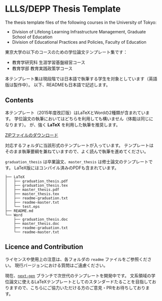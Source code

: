 # LLLS/DEPP Thesis Template

The thesis template files of the following courses in the University of Tokyo:

- Division of Lifelong Learning Infrastructure Management, Graduate School of Education
- Division of Educational Practices and Policies, Faculty of Education

東京大学の以下のコースのための学位論文テンプレート集です：

- 教育学研究科 生涯学習基盤経営コース
- 教育学部 教育実践政策学コース

本テンプレート集は現段階では日本語で執筆する学生を対象としています（英語版は製作中）。
以下、READMEも日本語で記述します。

## Contents

本テンプレート（2015年度改訂版）はLaTeXとWordの2種類が含まれています。
学位論文の執筆においてはどちらを利用しても構いません（体裁は同じになります）。
が、強く **LaTeX** を利用した執筆を推奨します。

[ZIPファイルのダウンロード](https://github.com/utlis/llls_depp-thesis_template/releases/tag/v2015)

対応するフォルダに当該形式のテンプレートが入っています。
テンプレートはそのまま執筆要綱を兼ねていますので、よく読んで執筆を進めてください。

`graduation_thesis` は卒業論文、`master_thesis` は修士論文のテンプレートです。
LaTeX版にはコンパイル済みのPDFも含まれています。

```{}
├── LaTeX
│   ├── graduation_thesis.pdf
│   ├── graduation_thesis.tex
│   ├── master_thesis.pdf
│   ├── master_thesis.tex
│   ├── readme-graduation.txt
│   ├── readme-master.txt
│   └── test.eps
├── README.md
└── Word
    ├── graduation_thesis.doc
    ├── master_thesis.doc
    ├── readme-graduation.txt
    └── readme-master.txt
```

## Licence and Contribution

ライセンスや使用上の注意は、各フォルダの `readme` ファイルをご参照ください。
現行バージョンにおける質問はご遠慮ください。

現在、[`next-gen`](https://github.com/utlis/llls_depp-thesis_template/tree/next-gen) ブランチで次世代のテンプレートを開発中です。
文系領域の学位論文に使えるLaTeXテンプレートとしてのスタンダードたることを目指しておりますので、こちらにご協力いただける方のご意見・PRをお待ちしております。
